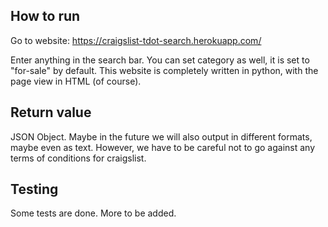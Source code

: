 ## How to run

Go to website: https://craigslist-tdot-search.herokuapp.com/

Enter anything in the search bar. You can set category as well, it is set to "for-sale" by default.
This website is completely written in python, with the page view in HTML (of course).

## Return value

JSON Object. Maybe in the future we will also output in different formats, maybe even as text. However, we have to be careful not to go against any terms of conditions for craigslist.

## Testing

Some tests are done. More to be added.
